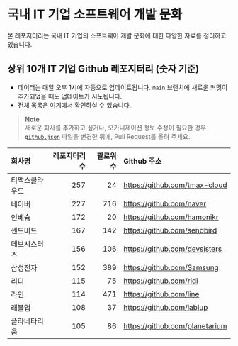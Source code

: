 # 국내 IT 기업 소프트웨어 개발 문화
본 레포지터리는 국내 IT 기업의 소프트웨어 개발 문화에 대한 다양한 자료를 정리하고 있습니다.

## 상위 10개 IT 기업 Github 레포지터리 (숫자 기준)

- 데이터는 매일 오후 1시에 자동으로 업데이트됩니다. `main` 브랜치에 새로운 커밋이 추가되었을 때도 업데이트가 시도됩니다.
- 전체 목록은 [여기](./github.md)에서 확인하실 수 있습니다.

> **Note**<br />
> 새로운 회사를 추가하고 싶거나, 오가니제이션 정보 수정이 필요한 경우 [`github.json`](./github.json) 파일을 변경한 뒤에, Pull Request를 올려 주세요.

<!-- MARKDOWN_TABLE(GITHUB): START -->

| **회사명** | **레포지터리 수** | **팔로워 수** | **Github 주소** |
|:---|---:|---:|:---|
| 티맥스클라우드 | 257 | 24 | https://github.com/tmax-cloud |
| 네이버 | 227 | 716 | https://github.com/naver |
| 인베슘 | 172 | 20 | https://github.com/hamonikr |
| 센드버드 | 167 | 142 | https://github.com/sendbird |
| 데브시스터즈 | 156 | 106 | https://github.com/devsisters |
| 삼성전자 | 152 | 389 | https://github.com/Samsung |
| 리디 | 115 | 75 | https://github.com/ridi |
| 라인 | 114 | 471 | https://github.com/line |
| 래블업 | 108 | 37 | https://github.com/lablup |
| 플라네타리움 | 105 | 86 | https://github.com/planetarium |

<!-- MARKDOWN_TABLE(GITHUB): END -->
